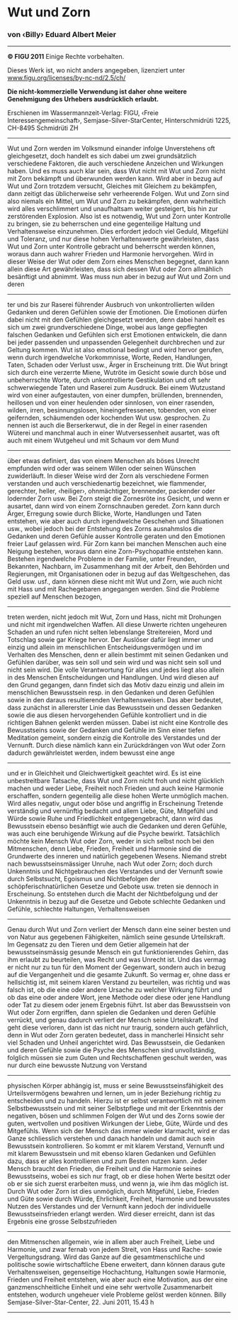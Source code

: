 # Wut und Zorn

### von ‹Billy› Eduard Albert Meier


-----

**© FIGU 2011**
Einige Rechte vorbehalten.

Dieses Werk ist, wo nicht anders angegeben,
lizenziert unter
www.figu.org/licenses/by-nc-nd/2.5/ch/

**Die nicht-kommerzielle Verwendung ist daher ohne**
**weitere Genehmigung des Urhebers ausdrücklich**
**erlaubt.**

Erschienen im Wassermannzeit-Verlag:
FIGU, ‹Freie Interessengemeinschaft›, Semjase-Silver-StarCenter, Hinterschmidrüti 1225, CH-8495 Schmidrüti ZH


-----

Wut und Zorn werden im Volksmund einander infolge Unverstehens oft gleichgesetzt, doch handelt
es sich dabei um zwei grundsätzlich verschiedene
Faktoren, die auch verschiedene Anzeichen und
Wirkungen haben. Und es muss auch klar sein, dass
Wut nicht mit Wut und Zorn nicht mit Zorn bekämpft
und überwunden werden kann. Wird aber in bezug
auf Wut und Zorn trotzdem versucht, Gleiches mit
Gleichem zu bekämpfen, dann zeitigt das üblicherweise sehr verheerende Folgen. Wut und Zorn sind
also niemals ein Mittel, um Wut und Zorn zu bekämpfen, denn wahrheitlich wird alles verschlimmert
und unaufhaltsam weiter gesteigert, bis hin zur zerstörenden Explosion. Also ist es notwendig, Wut und
Zorn unter Kontrolle zu bringen, sie zu beherrschen
und eine gegenteilige Haltung und Verhaltensweise
einzunehmen. Dies erfordert jedoch viel Geduld, Mitgefühl und Toleranz, und nur diese hohen Verhaltenswerte gewährleisten, dass Wut und Zorn unter
Kontrolle gebracht und beherrscht werden können,
woraus dann auch wahrer Frieden und Harmonie
hervorgehen. Wird in dieser Weise der Wut oder dem
Zorn eines Menschen begegnet, dann kann allein
diese Art gewährleisten, dass sich dessen Wut oder
Zorn allmählich besänftigt und abnimmt. Was muss
nun aber in bezug auf Wut und Zorn und deren


-----

ter und bis zur Raserei führender Ausbruch von unkontrollierten wilden Gedanken und deren Gefühlen
sowie der Emotionen. Die Emotionen dürfen dabei
nicht mit den Gefühlen gleichgesetzt werden, denn
dabei handelt es sich um zwei grundverschiedene
Dinge, wobei aus lange gepflegten falschen Gedanken und Gefühlen sich erst Emotionen entwickeln,
die dann bei jeder passenden und unpassenden Gelegenheit durchbrechen und zur Geltung kommen.
Wut ist also emotional bedingt und wird hervor gerufen, wenn durch irgendwelche Vorkommnisse,
Worte, Reden, Handlungen, Taten, Schaden oder Verlust usw., Ärger in Erscheinung tritt. Die Wut bringt
sich durch eine verzerrte Miene, Wutröte im Gesicht
sowie durch böse und unbeherrschte Worte, durch
unkontrollierte Gestikulation und oft sehr schwerwiegende Taten und Raserei zum Ausdruck. Bei
einem Wutzustand wird von einer aufgestauten, von
einer dumpfen, brüllenden, brennenden, heillosen
und von einer heulenden oder sinnlosen, von einer
rasenden, wilden, irren, besinnungslosen, hineingefressenen, tobenden, von einer geifernden, schäumenden oder kochenden Wut usw. gesprochen. Zu
nennen ist auch die Berserkerwut, die in der Regel
in einer rasenden Wüterei und manchmal auch in
einer Wutversessenheit ausartet, was oft auch mit
einem Wutgeheul und mit Schaum vor dem Mund


-----

über etwas definiert, das von einem Menschen als
böses Unrecht empfunden wird oder was seinem
Willen oder seinen Wünschen zuwiderläuft. In dieser
Weise wird der Zorn als verschiedene Formen verstanden und auch verschiedenartig bezeichnet, wie
flammender, gerechter, heller, ‹heiliger›, ohnmächtiger, brennender, packender oder lodernder Zorn
usw. Bei Zorn steigt die Zornesröte ins Gesicht, und
wenn er ausartet, dann wird von einem Zornschnauben geredet. Zorn kann durch Ärger, Erregung
sowie durch Blicke, Worte, Handlungen und Taten
entstehen, wie aber auch durch irgendwelche Geschehen und Situationen usw., wobei jedoch bei der
Entstehung des Zorns ausnahmslos die Gedanken
und deren Gefühle ausser Kontrolle geraten und den
Emotionen freier Lauf gelassen wird. Für Zorn kann
bei manchen Menschen auch eine Neigung bestehen, woraus dann eine Zorn-Psychopathie entstehen
kann.
Bestehen irgendwelche Probleme in der Familie,
unter Freunden, Bekannten, Nachbarn, im Zusammenhang mit der Arbeit, den Behörden und Regierungen, mit Organisationen oder in bezug auf das
Weltgeschehen, das Geld usw. usf., dann können
diese nicht mit Wut und Zorn, wie auch nicht mit
Hass und mit Rachegebaren angegangen werden.
Sind die Probleme speziell auf Menschen bezogen,


-----

treten werden, nicht jedoch mit Wut, Zorn und Hass,
nicht mit Drohungen und nicht mit irgendwelchen
Waffen. All diese Unwerte richten ungeheuren Schaden an und rufen nicht selten lebenslange Streitereien, Mord und Totschlag sowie gar Kriege hervor.
Der Auslöser dafür liegt immer und einzig und allein
im menschlichen Entscheidungsvermögen und im
Verhalten des Menschen, denn er allein bestimmt
mit seinen Gedanken und Gefühlen darüber, was
sein soll und sein wird und was nicht sein soll und
nicht sein wird. Die volle Verantwortung für alles
und jedes liegt also allein in des Menschen Entscheidungen und Handlungen. Und wird diesen auf
den Grund gegangen, dann findet sich das Motiv
dazu einzig und allein im menschlichen Bewusstsein
resp. in den Gedanken und deren Gefühlen sowie
in den daraus resultierenden Verhaltensweisen. Das
aber bedeutet, dass zunächst in allererster Linie das
Bewusstsein und dessen Gedanken sowie die aus
diesen hervorgehenden Gefühle kontrolliert und in
die richtigen Bahnen gelenkt werden müssen. Dabei
ist nicht eine Kontrolle des Bewusstseins sowie der
Gedanken und Gefühle im Sinn einer tiefen Meditation gemeint, sondern einzig die Kontrolle des
Verstandes und der Vernunft. Durch diese nämlich
kann ein Zurückdrängen von Wut oder Zorn dadurch
gewährleistet werden, indem bewusst eine ange

-----

und er in Gleichheit und Gleichwertigkeit geachtet
wird.
Es ist eine unbestreitbare Tatsache, dass Wut und
Zorn nicht froh und nicht glücklich machen und
weder Liebe, Freiheit noch Frieden und auch keine
Harmonie erschaffen, sondern gegenteilig alle diese
hohen Werte unmöglich machen. Wird alles negativ,
ungut oder böse und angriffig in Erscheinung Tretende verständig und vernünftig bedacht und allem
Liebe, Güte, Mitgefühl und Würde sowie Ruhe und
Friedlichkeit entgegengebracht, dann wird das Bewusstsein ebenso besänftigt wie auch die Gedanken
und deren Gefühle, was auch eine beruhigende Wirkung auf die Psyche bewirkt. Tatsächlich möchte kein
Mensch Wut oder Zorn, weder in sich selbst noch
bei den Mitmenschen, denn Liebe, Frieden, Freiheit
und Harmonie sind die Grundwerte des inneren
und natürlich gegebenen Wesens. Niemand strebt
nach bewusstseinsmässiger Unruhe, nach Wut oder
Zorn; doch durch Unkenntnis und Nichtgebrauchen
des Verstandes und der Vernunft sowie durch Selbstsucht, Egoismus und Nichtbefolgen der schöpferischnatürlichen Gesetze und Gebote usw. treten sie dennoch in Erscheinung. So entstehen durch die Macht
der Nichtbefolgung und der Unkenntnis in bezug
auf die Gesetze und Gebote schlechte Gedanken
und Gefühle, schlechte Haltungen, Verhaltensweisen


-----

Genau durch Wut und Zorn verliert der Mensch dann
eine seiner besten und von Natur aus gegebenen
Fähigkeiten, nämlich seine gesunde Urteilskraft. Im
Gegensatz zu den Tieren und dem Getier allgemein
hat der bewusstseinsmässig gesunde Mensch ein
gut funktionierendes Gehirn, das ihm erlaubt zu beurteilen, was Recht und was Unrecht ist. Und das
vermag er nicht nur zu tun für den Moment der Gegenwart, sondern auch in bezug auf die Vergangenheit und die gesamte Zukunft. So vermag er, ohne
dass er hellsichtig ist, mit seinem klaren Verstand zu
beurteilen, was richtig und was falsch ist, ob die eine
oder andere Ursache zu welcher Wirkung führt und
ob das eine oder andere Wort, jene Methode oder
diese oder jene Handlung oder Tat zu diesem oder
jenem Ergebnis führt. Ist aber das Bewusstsein von
Wut oder Zorn ergriffen, dann spielen die Gedanken
und deren Gefühle verrückt, und genau dadurch verliert der Mensch seine Urteilskraft. Und geht diese
verloren, dann ist das nicht nur traurig, sondern auch
gefährlich, denn in Wut oder Zorn geraten bedeutet, dass in mancherlei Hinsicht sehr viel Schaden
und Unheil angerichtet wird. Das Bewusstsein, die
Gedanken und deren Gefühle sowie die Psyche des
Menschen sind unvollständig, folglich müssen sie
zum Guten und Rechtschaffenen geschult werden,
was nur durch eine bewusste Nutzung von Verstand


-----

physischen Körper abhängig ist, muss er seine Bewusstseinsfähigkeit des Urteilsvermögens bewahren
und lernen, um in jeder Beziehung richtig zu entscheiden und zu handeln. Hierzu ist er selbst verantwortlich mit seinem Selbstbewusstsein und mit seiner
Selbstpflege und mit der Erkenntnis der negativen,
bösen und schlimmen Folgen der Wut und des Zorns
sowie der guten, wertvollen und positiven Wirkungen
der Liebe, Güte, Würde und des Mitgefühls. Wenn
sich der Mensch das immer wieder klarmacht, wird
er das Ganze schliesslich verstehen und danach
handeln und damit auch sein Bewusstsein kontrollieren. So kommt er mit klarem Verstand, Vernunft
und mit klarem Bewusstsein und mit ebenso klaren
Gedanken und Gefühlen dazu, dass er alles kontrollieren und zum Besten nutzen kann.
Jeder Mensch braucht den Frieden, die Freiheit und
die Harmonie seines Bewusstseins, wobei es sich
nur fragt, ob er diese hohen Werte besitzt oder ob er
sie sich zuerst erarbeiten muss, und wenn ja, wie
ihm das möglich ist. Durch Wut oder Zorn ist dies
unmöglich, durch Mitgefühl, Liebe, Frieden und
Güte sowie durch Würde, Ehrlichkeit, Freiheit, Harmonie und bewusstes Nutzen des Verstandes und
der Vernunft kann jedoch der individuelle Bewusstseinsfrieden erlangt werden. Wird dieser erreicht,
dann ist das Ergebnis eine grosse Selbstzufrieden

-----

den Mitmenschen allgemein, wie in allem aber auch
Freiheit, Liebe und Harmonie, und zwar fernab von
jedem Streit, von Hass und Rache- sowie Vergeltungsdrang. Wird das Ganze auf die gesamtmenschliche
und politische sowie wirtschaftliche Ebene erweitert,
dann können daraus gute Verhaltensweisen, gegenseitige Hochachtung, Haltungen sowie Harmonie,
Frieden und Freiheit entstehen, wie aber auch eine
Motivation, aus der eine ganzmenschheitliche Einheit und eine sehr wertvolle Zusammenarbeit entstehen, wodurch ungeheuer viele Probleme gelöst
werden können.
Billy
Semjase-Silver-Star-Center,
22. Juni 2011, 15.43 h


-----

